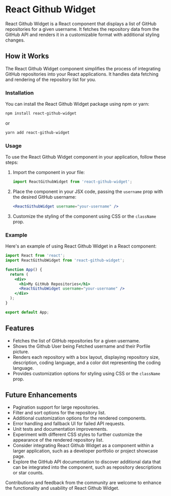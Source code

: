 # React Github Widget

React Github Widget is a React component that displays a list of GitHub repositories for a given username. It fetches the repository data from the GitHub API and renders it in a customizable format with additional styling changes.

## How it Works

The React Github Widget component simplifies the process of integrating GitHub repositories into your React applications. It handles data fetching and rendering of the repository list for you.

### Installation

You can install the React Github Widget package using npm or yarn:

```bash
npm install react-github-widget
```

or

```bash
yarn add react-github-widget
```

### Usage

To use the React Github Widget component in your application, follow these steps:

1. Import the component in your file:

   ```jsx
   import ReactGithubWidget from 'react-github-widget';
   ```

2. Place the component in your JSX code, passing the `username` prop with the desired GitHub username:

   ```jsx
   <ReactGithubWidget username="your-username" />
   ```

3. Customize the styling of the component using CSS or the `className` prop.

### Example

Here's an example of using React Github Widget in a React component:

```jsx
import React from 'react';
import ReactGithubWidget from 'react-github-widget';

function App() {
  return (
    <div>
      <h1>My GitHub Repositories</h1>
      <ReactGithubWidget username="your-username" />
    </div>
  );
}

export default App;
```

## Features

- Fetches the list of GitHub repositories for a given username.
- Shows the Github User being Fetched username and their Porfile picture.
- Renders each repository with a box layout, displaying repository size, description, coding language, and a color dot representing the coding language.
- Provides customization options for styling using CSS or the `className` prop.

## Future Enhancements

- Pagination support for large repositories.
- Filter and sort options for the repository list.
- Additional customization options for the rendered components.
- Error handling and fallback UI for failed API requests.
- Unit tests and documentation improvements.
- Experiment with different CSS styles to further customize the appearance of the rendered repository list.
- Consider integrating React Github Widget as a component within a larger application, such as a developer portfolio or project showcase page.
- Explore the GitHub API documentation to discover additional data that can be integrated into the component, such as repository descriptions or star counts.

Contributions and feedback from the community are welcome to enhance the functionality and usability of React Github Widget.
